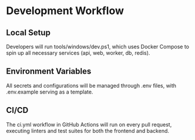 # Development Workflow

## Local Setup

Developers will run tools/windows/dev.ps1, which uses Docker Compose to spin up all necessary services (api, web, worker, db, redis).

## Environment Variables

All secrets and configurations will be managed through .env files, with .env.example serving as a template.

## CI/CD

The ci.yml workflow in GitHub Actions will run on every pull request, executing linters and test suites for both the frontend and backend.

